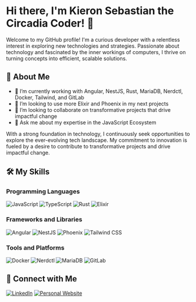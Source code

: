 # Hi there, I'm Kieron Sebastian the Circadia Coder! 👋

Welcome to my GitHub profile! I'm a curious developer with a relentless interest in exploring new technologies and strategies.
Passionate about technology and fascinated by the inner workings of computers, I thrive on turning concepts into efficient, scalable solutions.

## 🚀 About Me

- 🔭 I’m currently working with Angular, NestJS, Rust, MariaDB, Nerdctl, Docker, Tailwind, and GitLab
- 🌱 I’m looking to use more Elixir and Phoenix in my next projects
- 👯 I’m looking to collaborate on transformative projects that drive impactful change
- 💬 Ask me about my expertise in the JavaScript Ecosystem

With a strong foundation in technology, I continuously seek opportunities to explore the ever-evolving tech landscape.
My commitment to innovation is fueled by a desire to contribute to transformative projects and drive impactful change.

## 🛠️ My Skills

### Programming Languages
![JavaScript](https://img.shields.io/badge/-JavaScript-F7DF1E?style=flat-square&logo=javascript&logoColor=black)
![TypeScript](https://img.shields.io/badge/-TypeScript-3178C6?style=flat-square&logo=typescript&logoColor=white)
![Rust](https://img.shields.io/badge/-Rust-000000?style=flat-square&logo=rust&logoColor=white)
![Elixir](https://img.shields.io/badge/-Elixir-4B275F?style=flat-square&logo=elixir&logoColor=white)

### Frameworks and Libraries
![Angular](https://img.shields.io/badge/-Angular-DD0031?style=flat-square&logo=angular&logoColor=white)
![NestJS](https://img.shields.io/badge/-NestJS-E0234E?style=flat-square&logo=nestjs&logoColor=white)
![Phoenix](https://img.shields.io/badge/-Phoenix-E65100?style=flat-square&logo=phoenix-framework&logoColor=white)
![Tailwind CSS](https://img.shields.io/badge/-Tailwind%20CSS-38B2AC?style=flat-square&logo=tailwind-css&logoColor=white)

### Tools and Platforms
![Docker](https://img.shields.io/badge/-Docker-2496ED?style=flat-square&logo=docker&logoColor=white)
![Nerdctl](https://img.shields.io/badge/-Nerdctl-0033A0?style=flat-square&logo=containerd&logoColor=white)
![MariaDB](https://img.shields.io/badge/-MariaDB-003545?style=flat-square&logo=mariadb&logoColor=white)
![GitLab](https://img.shields.io/badge/-GitLab-FC6D26?style=flat-square&logo=gitlab&logoColor=white)

## 🔗 Connect with Me

[![LinkedIn](https://img.shields.io/badge/-LinkedIn-0077B5?style=flat-square&logo=linkedin&logoColor=white)](https://linkedin.com/in/kieron-levin-sebastian)
[![Personal Website](https://img.shields.io/badge/-Website-000000?style=flat-square&logo=web&logoColor=white)](https://circadiancoder.com)

